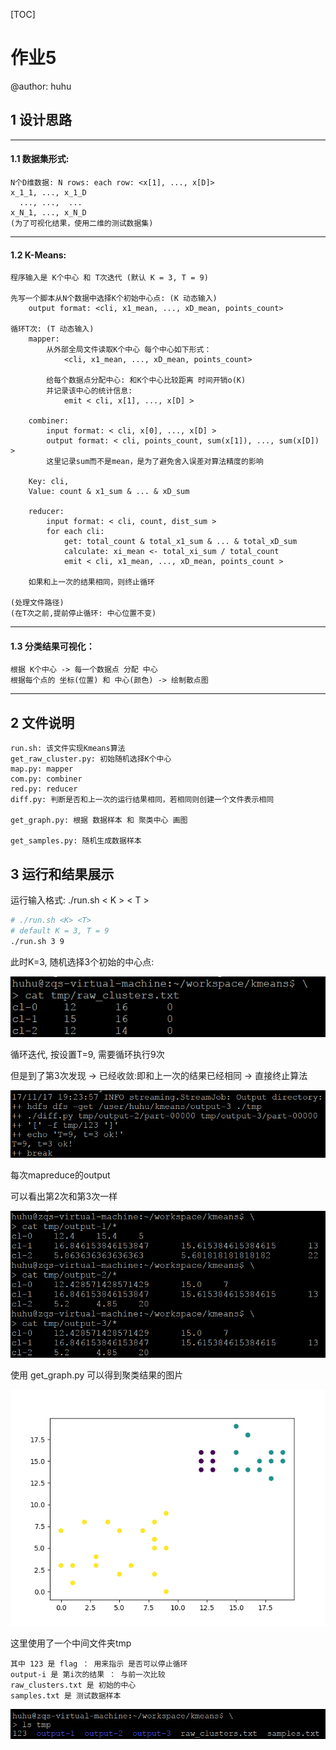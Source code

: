 [TOC]

# 作业5

@author: huhu

## 1 设计思路

---
#### 1.1 数据集形式:

    N个D维数据: N rows: each row: <x[1], ..., x[D]>
    x_1_1, ..., x_1_D
      ..., ...,  ...
    x_N_1, ..., x_N_D
    (为了可视化结果，使用二维的测试数据集)

---
#### 1.2 K-Means:

    程序输入是 K个中心 和 T次迭代 (默认 K = 3, T = 9)

    先写一个脚本从N个数据中选择K个初始中心点: (K 动态输入)
        output format: <cli, x1_mean, ..., xD_mean, points_count>

    循环T次: (T 动态输入)
        mapper:
            从外部全局文件读取K个中心 每个中心如下形式：
                <cli, x1_mean, ..., xD_mean, points_count>
            
            给每个数据点分配中心: 和K个中心比较距离 时间开销o(K)
            并记录该中心的统计信息: 
                emit < cli, x[1], ..., x[D] > 
        
        combiner:
            input format: < cli, x[0], ..., x[D] >
            output format: < cli, points_count, sum(x[1]), ..., sum(x[D]) >
            这里记录sum而不是mean，是为了避免舍入误差对算法精度的影响
        
        Key: cli, 
        Value: count & x1_sum & ... & xD_sum
        
        reducer:
            input format: < cli, count, dist_sum >
            for each cli:
                get: total_count & total_x1_sum & ... & total_xD_sum
                calculate: xi_mean <- total_xi_sum / total_count
                emit < cli, x1_mean, ..., xD_mean, points_count >
        
        如果和上一次的结果相同，则终止循环

    (处理文件路径)
    (在T次之前,提前停止循环: 中心位置不变)

---
#### 1.3 分类结果可视化：

    根据 K个中心 -> 每一个数据点 分配 中心
    根据每个点的 坐标(位置) 和 中心(颜色) -> 绘制散点图

---
## 2 文件说明

    run.sh: 该文件实现Kmeans算法
    get_raw_cluster.py: 初始随机选择K个中心
    map.py: mapper
    com.py: combiner
    red.py: reducer
    diff.py: 判断是否和上一次的运行结果相同，若相同则创建一个文件表示相同

    get_graph.py: 根据 数据样本 和 聚类中心 画图

    get_samples.py: 随机生成数据样本
 
## 3 运行和结果展示

运行输入格式: ./run.sh < K > < T >
```bash
# ./run.sh <K> <T>
# default K = 3, T = 9
./run.sh 3 9
```

此时K=3, 随机选择3个初始的中心点:

![](./img/run_randomout.png)

循环迭代, 按设置T=9, 需要循环执行9次

但是到了第3次发现 -> 已经收敛:即和上一次的结果已经相同 -> 直接终止算法

![](./img/run_ok.png)

每次mapreduce的output

可以看出第2次和第3次一样

![](./img/run_outcome.png)

使用 get_graph.py 可以得到聚类结果的图片

![](./img/cluster.png)

这里使用了一个中间文件夹tmp
    
    其中 123 是 flag ： 用来指示 是否可以停止循环
    output-i 是 第i次的结果 ： 与前一次比较
    raw_clusters.txt 是 初始的中心
    samples.txt 是 测试数据样本

![](./img/run_tmp.png)
